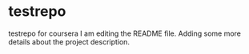 # testrepo
testrepo for coursera
I am editing the README file. Adding some more details about the project description.
